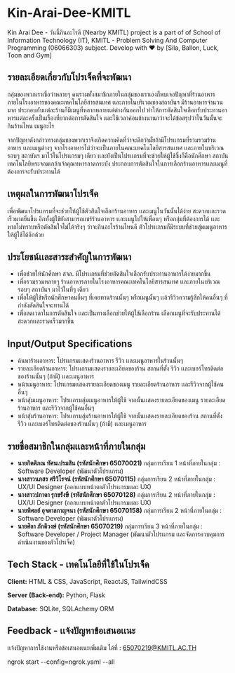 # Kin-Arai-Dee-KMITL

Kin Arai Dee - วันนี้กินอะไรดี (Nearby KMITL) project is a part of of School of Information Technology (IT), KMITL - Problem Solving And Computer Programming (06066303) subject. Develop with ❤️ by [Sila, Ballon, Luck, Toon and Gym]

## รายละเอียดเกี่ยวกับโปรเจ็คที่จะพัฒนา

กลุ่มของพวกเราเชื่อว่าหลายๆ คนรวมทั้งสมาชิกภายในกลุ่มของเราเองก็พบเจอปัญหาที่ร้านอาหารภายในโรงอาหารของคณะเทคโนโลยีสารสนเทศ
เเละภายในบริเวณของสถาบันฯ มีร้านอาหารจำนวนมาก ประกอบกับเเต่ละร้านก็มีเมนูที่หลากหลายเเต่ต่างกันออกไป
ทำให้การตัดสินใจเลือกรับประทานอาหารเเต่ละครั้งเป็นเรื่องที่ยากต่อการตัดสินใจ
เเละใช้เวลาค่อนข้างนานกว่าจะได้ข้อสรุปว่าในวันนั้นจะกินร้านไหน เมนูอะไร

จากปัญหาดังกล่าวทางกลุ่มของพวกเราจึงเกิดความคิดที่ว่าจะดีกว่ามั้ยถ้ามีโปรเเกรมที่รวมรวมร้านอาหาร
เเละเมนูต่างๆ จากโรงอาหารไม่ว่าจะเป็นภายในคณะเทคโนโลยีสารสนเทศ
เเละภายในบริเวณรอบๆ สถาบันฯ มาไว้ในโปรเเกรมๆ เดียว เเละยังเป็นโปรเเกรมที่จะช่วยให้ผู้ใช้ซึ่งก็คือนักศึกษา
สถาบันเทคโนโลยีพระจอมเกล้าเจ้าคุณทหารลาดกระบัง ประกอบการตัดสินใจในการเลือกร้านอาหารเเละเมนูที่ต้องการจะรับประทานได้

## เหตุผลในการพัฒนาโปรเจ็ค

เพื่อพัฒนาโปรเเกรมที่จะช่วยให้ผู้ใช้ตัวสินใจเลือกร้านอาหาร เเละเมนูในวันนั้นได้ง่าย สะดวกเเละรวดเร็วมากยิ่นขึ้น
อีกทั้งผู้ใช้ยังสามารถเเชร์ร้านอาหาร เเละเมนูไปให้เพื่อนๆ หรือกลุ่มที่ต้องการได้ เเละหากไม่ทราบหรือตัดสินใจไม่ได้จริงๆ
ว่าจะกินอะไรร้านไหนดี ตัวโปรเเกรมก็มีระบบที่ช่วยสุ่มเมนูอาหารให้ผู้ใช้ได้อีกด้วย

## ประโยชน์เเละสาระสำคัญในการพัฒนา

- เพื่อช่วยให้นักศึกษา สจล. มีโปรเเกรมที่ช่วยตัดสินใจเลือกรับประทานอาหารได้ง่ายมากขึ้น
- เพื่อรวมรวมหลายๆ ร้านอาหารภายในโรงอาหารคณะเทคโนโลยีสารสนเทศ เเละภายในบริเวณรอบๆ สถาบันฯ มาไว้ในที่ๆ เดียว
- เพื่อให้ผู้ใช้หรือนักศึกษาคนอื่นๆ ที่เคยทานร้านนั้นๆ หรือเมนูนั้นๆ เเล้วรีวิวความรู้สึกให้คนอื่นๆ ที่กำลังตัดสินใจจะทานได้
- เพื่อลดเวลาในการตัดสินใจ เเละเป็นทางเลือกช่วยให้ผู้ใช้เลือกร้าน เลือกเมนูที่จะรับประทานได้สะดวกเเละรวดเร็วมากขึ้น

## Input/Output Specifications

- ค้นหาร้านอาหาร: โปรเเกรมเเสดงร้านอาหาร รีวิว เเละเมนูอาหารในร้านนั้นๆ
- รายละเอียดร้านอาหาร: โปรเเกรมเเสดงรายละเอียดของร้าน สถานที่ตั้ง รีวิว เเละเบอร์โทรติดต่อของร้านนั้นๆ (ถ้ามี) เเละเมนูอาหาร
- หน้าเมนูอาหาร: โปรเเกรมเเสดงรายละเอียดของเมนู รายละเอียดร้านอาหาร เเละรีวิวจากผู้ใช้คนอื่นๆ
- หน้าสุ่มเมนูอาหาร: โปรเเกรมสุ่มเมนูอาหารให้ผู้ใช้ จากนั้นเเสดงรายละเอียดของเมนู รายละเอียดร้านอาหาร เเละรีวิวจากผู้ใช้คนอื่นๆ
- หน้าสุ่มร้านอาหาร: โปรเเกรมสุ่มร้านอาหารให้ผู้ใช้ จากนั้นเเสดงรายละเอียดของร้าน สถานที่ตั้ง รีวิว เเละเบอร์โทรติดต่อของร้านนั้นๆ (ถ้ามี) เเละเมนูอาหาร

## รายชื่อสมาชิกในกลุ่มเเละหน้าที่ภายในกลุ่ม

- **นายกิตติภณ ทัศนเปรมสิน (รหัสนักศึกษา 65070021)** กลุ่มการเรียน 1 หน้าที่ภายในกลุ่ม : Software Developer (พัฒนาตัวโปรเเกรม)
- **นางสาวนภสร ศรีวิโรจน์ (รหัสนักศึกษา 65070115)** กลุ่มการเรียน 2 หน้าที่ภายในกลุ่ม : UX/UI Designer (ออกเเบบหน้าตาตัวโปรเเกรมเเละ UX)
- **นางสาวปภาดา รุกขรังษี (รหัสนักศึกษา 65070128)** กลุ่มการเรียน 2 หน้าที่ภายในกลุ่ม : UX/UI Designer (ออกเเบบหน้าตาตัวโปรเเกรมเเละ UX)
- **นายพิศลย์ อุจตาลกาญจนา (รหัสนักศึกษา 65070158)** กลุ่มการเรียน 2 หน้าที่ภายในกลุ่ม : Software Developer (พัฒนาตัวโปรเเกรม)
- **นายศิลา ภักดีวงษ์ (รหัสนักศึกษา 65070219)** กลุ่มการเรียน 3 หน้าที่ภายในกลุ่ม : Software Developer / Project Manager (พัฒนาตัวโปรเเกรม เเละจัดการควบคุมการดำเนินงานของตัวโปรเจ็ค)

## Tech Stack - เทคโนโลยีที่ใช้ในโปรเจ็ค

**Client:** HTML & CSS, JavaScript, ReactJS, TailwindCSS

**Server (Back-end):** Python, Flask

**Database:** SQLite, SQLAchemy ORM

## Feedback - เเจ้งปัญหาข้อเสนอเเนะ

เเจ้งปัญหาการใช้งานหรือข้อเสนอเเนะเพิ่มเติม ได้ที่ : 65070219@KMITL.AC.TH

ngrok start --config=ngrok.yaml --all
